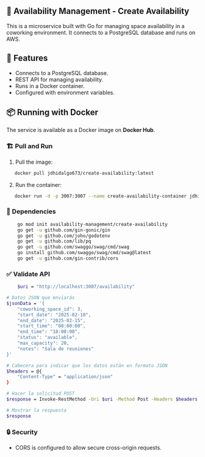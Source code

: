 ## 🏢 Availability Management - Create Availability

This is a microservice built with Go for managing space availability in a coworking environment. It connects to a PostgreSQL database and runs on AWS.

## 🚀 Features

- Connects to a PostgreSQL database.
- REST API for managing availability.
- Runs in a Docker container.
- Configured with environment variables.

## 📦 Running with Docker

The service is available as a Docker image on **Docker Hub**.

### 🏗️ Pull and Run

1. Pull the image:
```sh
   docker pull jdhidalgo673/create-availability:latest
```

2. Run the container:
```sh
   docker run -d -p 3007:3007 --name create-availability-container jdhidalgo673/create-availability:latest
```

### 📜 Dependencies

```sh
    go mod init availability-management/create-availability
    go get -u github.com/gin-gonic/gin
    go get -u github.com/joho/godotenv
    go get -u github.com/lib/pq
    go get -u github.com/swaggo/swag/cmd/swag
    go install github.com/swaggo/swag/cmd/swag@latest
    go get -u github.com/gin-contrib/cors
```

###  ✅ Validate API
```bash
    $uri = "http://localhost:3007/availability"

# Datos JSON que enviarás
$jsonData = '{
    "coworking_space_id": 3,
    "start_date": "2025-02-10",
    "end_date": "2025-02-15",
    "start_time": "08:00:00",
    "end_time": "18:00:00",
    "status": "available",
    "max_capacity": 20,
    "notes": "Sala de reuniones"
}'

# Cabecera para indicar que los datos están en formato JSON
$headers = @{
    "Content-Type" = "application/json"
}

# Hacer la solicitud POST
$response = Invoke-RestMethod -Uri $uri -Method Post -Headers $headers -Body $jsonData

# Mostrar la respuesta
$response
```

###  🔒 Security

- CORS is configured to allow secure cross-origin requests.